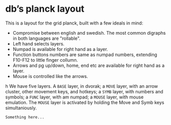 # db’s planck layout

This is a layout for the grid planck, built with a few ideals in mind:

- Compromise between english and swedish. The most common digraphs in both languages are "rollable".
- Left hand selects layers.
- Numpad is available for right hand as a layer.
- Function buttons numbers are same as numpad numbers, extending F10-F12 to little finger collumn.  
- Arrows and pg up/down, home, end etc are available for right hand as a layer.
- Mouse is controlled like the arrows.

h
We have five layers.
A `BASE` layer, in dvorak;
a `MOVE` layer, with an arrow cluster, other movement keys, and hotkeys;
a `SYMB` layer, with numbers and symbols;
a `FUNC` layer, with am numpad;
a `MOUSE` layer, with mouse emulation. The `MOUSE` layer is activated by holding the Move and Symb keys simultaniously.

```
Something here...
```
